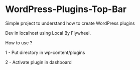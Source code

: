 # WordPress-Plugins-Top-Bar
Simple project to understand how to create WordPress plugins


Dev in localhost using Local By Flywheel.

How to use ?

1 - Put directory in wp-content/plugins

2 - Activate plugin in dashboard
